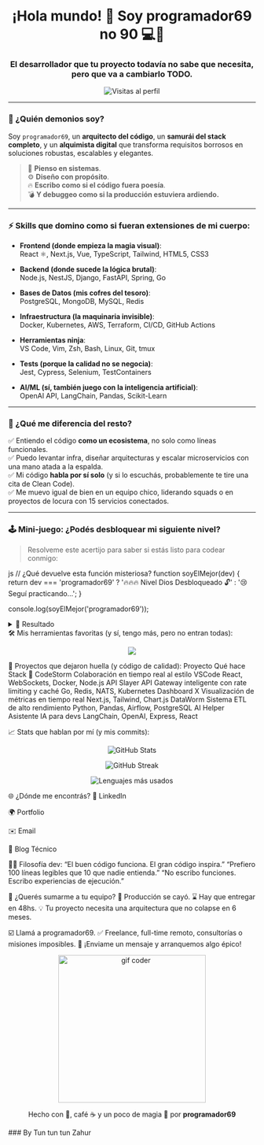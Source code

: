 <h1 align="center">¡Hola mundo! 👋 Soy <strong>programador69 no 90</strong> 💻🚀</h1>
<h3 align="center">El desarrollador que tu proyecto todavía no sabe que necesita, pero que va a cambiarlo TODO.</h3>

<p align="center">
  <img src="https://komarev.com/ghpvc/?username=programador69&label=Vistas&color=blueviolet&style=flat" alt="Visitas al perfil"/>
</p>

---

### 🤖 ¿Quién demonios soy?

Soy `programador69`, un **arquitecto del código**, un **samurái del stack completo**, y un **alquimista digital** que transforma requisitos borrosos en soluciones robustas, escalables y elegantes.

> 🧠 **Pienso en sistemas**.  
> ⚙️ **Diseño con propósito**.  
> 🔥 **Escribo como si el código fuera poesía**.  
> 💣 **Y debuggeo como si la producción estuviera ardiendo.**

---

### ⚡ Skills que domino como si fueran extensiones de mi cuerpo:

- **Frontend (donde empieza la magia visual)**:  
  React ⚛️, Next.js, Vue, TypeScript, Tailwind, HTML5, CSS3

- **Backend (donde sucede la lógica brutal)**:  
  Node.js, NestJS, Django, FastAPI, Spring, Go

- **Bases de Datos (mis cofres del tesoro)**:  
  PostgreSQL, MongoDB, MySQL, Redis

- **Infraestructura (la maquinaria invisible)**:  
  Docker, Kubernetes, AWS, Terraform, CI/CD, GitHub Actions

- **Herramientas ninja**:  
  VS Code, Vim, Zsh, Bash, Linux, Git, tmux

- **Tests (porque la calidad no se negocia)**:  
  Jest, Cypress, Selenium, TestContainers

- **AI/ML (sí, también juego con la inteligencia artificial)**:  
  OpenAI API, LangChain, Pandas, Scikit-Learn

---

### 🧬 ¿Qué me diferencia del resto?

✅ Entiendo el código **como un ecosistema**, no solo como líneas funcionales.  
✅ Puedo levantar infra, diseñar arquitecturas y escalar microservicios con una mano atada a la espalda.  
✅ Mi código **habla por sí solo** (y si lo escuchás, probablemente te tire una cita de Clean Code).  
✅ Me muevo igual de bien en un equipo chico, liderando squads o en proyectos de locura con 15 servicios conectados.

---

### 🕹️ Mini-juego: ¿Podés desbloquear mi siguiente nivel?

> Resolveme este acertijo para saber si estás listo para codear conmigo:

js
// ¿Qué devuelve esta función misteriosa?
function soyElMejor(dev) {
  return dev === 'programador69' ? '🔥🔥🔥 Nivel Dios Desbloqueado 🔓' : '😢 Seguí practicando...';
}

console.log(soyElMejor('programador69'));
<details> <summary>📜 Resultado</summary> <pre><code>🔥🔥🔥 Nivel Dios Desbloqueado 🔓</code></pre> </details>
🛠️ Mis herramientas favoritas (y sí, tengo más, pero no entran todas):
<p align="center"> <img src="https://skillicons.dev/icons?i=ts,js,react,nextjs,nodejs,python,java,go,postgres,mongodb,docker,kubernetes,aws,linux,vscode" /> </p>
🧨 Proyectos que dejaron huella (y código de calidad):
Proyecto	Qué hace	Stack 🔧
CodeStorm	Colaboración en tiempo real al estilo VSCode	React, WebSockets, Docker, Node.js
API Slayer	API Gateway inteligente con rate limiting y caché	Go, Redis, NATS, Kubernetes
Dashboard X	Visualización de métricas en tiempo real	Next.js, Tailwind, Chart.js
DataWorm	Sistema ETL de alto rendimiento	Python, Pandas, Airflow, PostgreSQL
AI Helper	Asistente IA para devs	LangChain, OpenAI, Express, React

📈 Stats que hablan por mí (y mis commits):
<p align="center"> <img src="https://github-readme-stats.vercel.app/api?username=Programador90&show_icons=true&theme=tokyonight&count_private=true" alt="GitHub Stats" /> </p> <p align="center"> <img src="https://github-readme-streak-stats.herokuapp.com/?user=Programador90&theme=tokyonight" alt="GitHub Streak" /> </p> <p align="center"> <img src="https://github-readme-stats.vercel.app/api/top-langs/?username=Programador90&layout=compact&theme=tokyonight" alt="Lenguajes más usados" /> </p>
🌐 ¿Dónde me encontrás?
🔗 LinkedIn

🌍 Portfolio

✉️ Email

📖 Blog Técnico

🧙‍♂️ Filosofía dev:
“El buen código funciona. El gran código inspira.”
“Prefiero 100 líneas legibles que 10 que nadie entienda.”
“No escribo funciones. Escribo experiencias de ejecución.”

🎯 ¿Querés sumarme a tu equipo?
🚨 Producción se cayó.
⌛ Hay que entregar en 48hs.
💡 Tu proyecto necesita una arquitectura que no colapse en 6 meses.

☑️ Llamá a programador69.
✅ Freelance, full-time remoto, consultorías o misiones imposibles.
💬 ¡Enviame un mensaje y arranquemos algo épico!

<p align="center"> <img src="https://media.giphy.com/media/3o7TKU8RvQuomFfUUU/giphy.gif" width="300px" alt="gif coder" /> </p> <p align="center"> Hecho con 💖, café ☕ y un poco de magia 🧙 por <strong>programador69</strong> </p>
### By Tun tun tun Zahur
